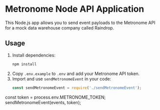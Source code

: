 # Metronome Node API Application

This Node.js app allows you to send event payloads to the Metronome API for a mock data warehouse company called Raindrop.

## Usage

1. Install dependencies:
   ```bash
   npm install
   ```
2. Copy `.env.example` to `.env` and add your Metronome API token.
3. Import and use `sendMetronomeEvent` in your code:
   ```js
   const sendMetronomeEvent = require('./sendMetronomeEvent');
const token = process.env.METRONOME_TOKEN;
   sendMetronomeEvent(events, token);

